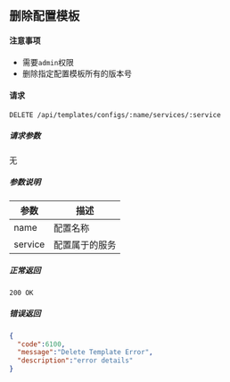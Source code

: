 ## 删除配置模板

#### 注意事项

- 需要`admin`权限
- 删除指定配置模板所有的版本号

#### 请求

```
DELETE /api/templates/configs/:name/services/:service
```

##### 请求参数

无

##### 参数说明

| 参数 | 描述 |
|-----|-----|
| name | 配置名称 |
| service | 配置属于的服务 |

##### 正常返回

```
200 OK
```

##### 错误返回

```json
{
  "code":6100,
  "message":"Delete Template Error",
  "description":"error details"
}
```
